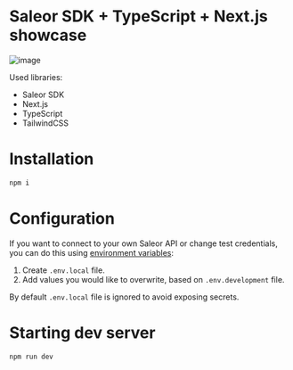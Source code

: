 # Saleor SDK + TypeScript + Next.js showcase

![image](https://user-images.githubusercontent.com/5188636/126720861-a5a0a041-c6ff-47d4-9762-86276cf319e2.png)

Used libraries:

- Saleor SDK
- Next.js
- TypeScript
- TailwindCSS

# Installation

```bash
npm i
```

# Configuration

If you want to connect to your own Saleor API or change test credentials, you can do this using [environment variables](https://nextjs.org/docs/basic-features/environment-variables):

1. Create `.env.local` file.
2. Add values you would like to overwrite, based on `.env.development` file.

By default `.env.local` file is ignored to avoid exposing secrets.

# Starting dev server

```bash
npm run dev
```
